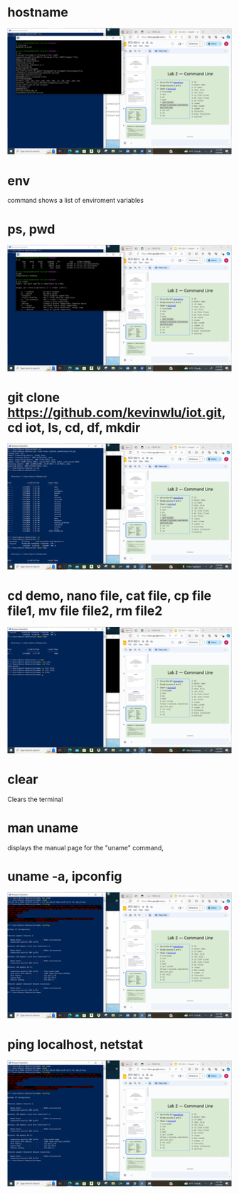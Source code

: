 # hostname

![image](https://github.com/gmendoza03/EE-322/blob/main/labs/pictures/lab2/Screenshot%20(84).png)

# env 

command shows a list of enviroment variables

# ps, pwd 

![image](https://github.com/gmendoza03/EE-322/blob/main/labs/pictures/lab2/Screenshot%20(85).png)

# git clone https://github.com/kevinwlu/iot.git, cd iot, ls, cd, df, mkdir

![image](https://github.com/gmendoza03/EE-322/blob/main/labs/pictures/lab2/Screenshot%20(86).png)

# cd demo, nano file, cat file, cp file file1, mv file file2, rm file2

![image](https://github.com/gmendoza03/EE-322/blob/main/labs/pictures/lab2/Screenshot%20(88).png)

# clear 

Clears the terminal

# man uname

displays the manual page for the "uname" command,

# uname -a, ipconfig
![image](https://github.com/gmendoza03/EE-322/blob/main/labs/pictures/lab2/Screenshot%20(89).png)

# ping localhost, netstat

![image](https://github.com/gmendoza03/EE-322/blob/main/labs/pictures/lab2/Screenshot%20(89).png)






 




